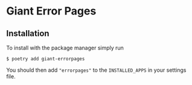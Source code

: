 # Giant Error Pages

## Installation

To install with the package manager simply run

    $ poetry add giant-errorpages

You should then add `"errorpages"` to the `INSTALLED_APPS` in your settings file. 